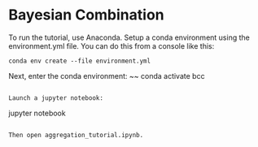 # Bayesian Combination

To run the tutorial, use Anaconda. Setup a conda environment using the environment.yml file. You can do this from a console like this:
~~~
conda env create --file environment.yml
~~~

Next, enter the conda environment:
~~
conda activate bcc
~~~

Launch a jupyter notebook:
~~~
jupyter notebook
~~~

Then open aggregation_tutorial.ipynb.
